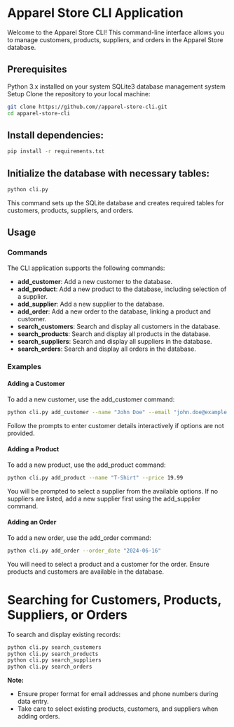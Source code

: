 # Apparel Store CLI Application
Welcome to the Apparel Store CLI! This command-line interface allows you to manage customers, products, suppliers, and orders in the Apparel Store database.

## Prerequisites
Python 3.x installed on your system
SQLite3 database management system
Setup
Clone the repository to your local machine:

```bash
git clone https://github.com//apparel-store-cli.git
cd apparel-store-cli
```
## Install dependencies:

```bash
pip install -r requirements.txt
```
## Initialize the database with necessary tables:

```bash
python cli.py
```
This command sets up the SQLite database and creates required tables for customers, products, suppliers, and orders.

## Usage
### Commands
The CLI application supports the following commands:

- **add_customer**: Add a new customer to the database.
- **add_product**: Add a new product to the database, including selection of a supplier.
- **add_supplier**: Add a new supplier to the database.
- **add_order**: Add a new order to the database, linking a product and customer.
- **search_customers**: Search and display all customers in the database.
- **search_products**: Search and display all products in the database.
- **search_suppliers**: Search and display all suppliers in the database.
- **search_orders**: Search and display all orders in the database.

### Examples
#### Adding a Customer
To add a new customer, use the add_customer command:

```bash
python cli.py add_customer --name "John Doe" --email "john.doe@example.com" --phone "1234567890"
```
Follow the prompts to enter customer details interactively if options are not provided.

#### Adding a Product
To add a new product, use the add_product command:

```bash
python cli.py add_product --name "T-Shirt" --price 19.99
```
You will be prompted to select a supplier from the available options. If no suppliers are listed, add a new supplier first using the add_supplier command.

#### Adding an Order
To add a new order, use the add_order command:

```bash
python cli.py add_order --order_date "2024-06-16"
```
You will need to select a product and a customer for the order. Ensure products and customers are available in the database.

# Searching for Customers, Products, Suppliers, or Orders
To search and display existing records:

```bash
python cli.py search_customers
python cli.py search_products
python cli.py search_suppliers
python cli.py search_orders
```
**Note:**
- Ensure proper format for email addresses and phone numbers during data entry.
- Take care to select existing products, customers, and suppliers when adding orders.

